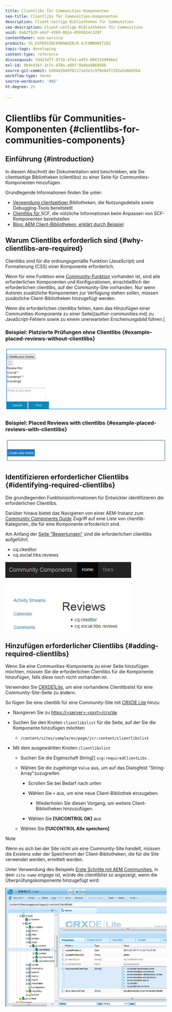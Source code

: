 ```yaml
---
title: Clientlibs für Communities-Komponenten
seo-title: Clientlibs für Communities-Komponenten
description: Client-seitige Bibliotheken für Communities
seo-description: Client-seitige Bibliotheken für Communities
uuid: 0a62f629-e6af-4269-862e-0595824c329f
contentOwner: msm-service
products: SG_EXPERIENCEMANAGER/6.4/COMMUNITIES
topic-tags: developing
content-type: reference
discoiquuid: 7d423dff-8710-4f43-ad55-8863169946e2
exl-id: 9b4ed16f-3c7c-478a-a897-9b4be086988b
source-git-commit: bd94d3949f0117aa3e1c9f0e84f7293a5d6b03b4
workflow-type: tm+mt
source-wordcount: '402'
ht-degree: 2%

---
```


# Clientlibs für Communities-Komponenten {#clientlibs-for-communities-components}

## Einführung {#introduction}

In diesem Abschnitt der Dokumentation wird beschrieben, wie Sie clientseitige Bibliotheken (clientlibs) zu einer Seite für Communities-Komponenten hinzufügen.

Grundlegende Informationen finden Sie unter:

* [Verwendung clientseitiger ](../../help/sites-developing/clientlibs.md) Bibliotheken, die Nutzungsdetails sowie Debugging-Tools bereitstellt
* [Clientlibs für ](client-customize.md#clientlibs) SCF, die nützliche Informationen beim Anpassen von SCF-Komponenten bereitstellen
* [Blog: AEM Client-Bibliotheken, erklärt durch Beispiel](https://blogs.adobe.com/experiencedelivers/experience-management/clientlibs-explained-example/)

## Warum Clientlibs erforderlich sind {#why-clientlibs-are-required}

Clientlibs sind für die ordnungsgemäße Funktion (JavaScript) und Formatierung (CSS) einer Komponente erforderlich.

Wenn für eine Funktion eine [Community-Funktion](functions.md) vorhanden ist, sind alle erforderlichen Komponenten und Konfigurationen, einschließlich der erforderlichen clientlibs, auf der Community-Site vorhanden. Nur wenn Autoren zusätzliche Komponenten zur Verfügung stehen sollen, müssen zusätzliche Client-Bibliotheken hinzugefügt werden.

Wenn die erforderlichen clientlibs fehlen, kann das Hinzufügen einer Communities-Komponente zu einer Seite](author-communities.md) zu JavaScript-Fehlern sowie zu einem unerwarteten Erscheinungsbild führen.[

### Beispiel: Platzierte Prüfungen ohne Clientlibs {#example-placed-reviews-without-clientlibs}

![chlimage_1-244](assets/chlimage_1-244.png)

### Beispiel: Placed Reviews with clientlibs {#example-placed-reviews-with-clientlibs}

![chlimage_1-245](assets/chlimage_1-245.png)

## Identifizieren erforderlicher Clientlibs {#identifying-required-clientlibs}

Die grundlegenden Funktionsinformationen für Entwickler identifizieren die erforderlichen Clientlibs.

Darüber hinaus bietet das Navigieren von einer AEM-Instanz zum [Community Components Guide](components-guide.md) Zugriff auf eine Liste von clientlib-Kategorien, die für eine Komponente erforderlich sind.

Am Anfang der [Seite &quot;Bewertungen&quot;](http://localhost:4502/content/community-components/en/reviews.html) sind die erforderlichen clientlibs aufgeführt.

* cq.ckeditor
* cq.social.hbs.reviews

![chlimage_1-246](assets/chlimage_1-246.png)

## Hinzufügen erforderlicher Clientlibs {#adding-required-clientlibs}

Wenn Sie eine Communities-Komponente zu einer Seite hinzufügen möchten, müssen Sie die erforderlichen Clientlibs für die Komponente hinzufügen, falls diese noch nicht vorhanden ist.

Verwenden Sie [CRXDE|Lite](#using-crxde-lite), um eine vorhandene Clientlibslist für eine Community-Site-Seite zu ändern.

So fügen Sie eine clientlib für eine Community-Site mit [CRXDE Lite](../../help/sites-developing/developing-with-crxde-lite.md) hinzu:

* Navigieren Sie zu [https://&lt;server>:&lt;port>/crx/de](http://localhost:4502/crx/de)
* Suchen Sie den Knoten `clientlibslist` für die Seite, auf der Sie die Komponente hinzufügen möchten

   * `/content/sites/sample/en/page/jcr:content/clientlibslist`

* Mit dem ausgewählten Knoten `clientlibslist`

   * Suchen Sie die Eigenschaft String[] `scg:requiredClientLibs` .
   * Wählen Sie die zugehörige `Value` aus, um auf das Dialogfeld &quot;String-Array&quot;zuzugreifen

      * Scrollen Sie bei Bedarf nach unten
      * Wählen Sie `+` aus, um eine neue Client-Bibliothek einzugeben.

         * Wiederholen Sie diesen Vorgang, um weitere Client-Bibliotheken hinzuzufügen.
      * Wählen Sie **[!UICONTROL OK]** aus
   * Wählen Sie **[!UICONTROL Alle speichern]**



>[!NOTE]
>
>Wenn es sich bei der Site nicht um eine Community-Site handelt, müssen die Existenz oder der Speicherort der Client-Bibliotheken, die für die Site verwendet werden, ermittelt werden.

Unter Verwendung des Beispiels [Erste Schritte mit AEM Communities](getting-started.md), in dem `site-name` *engage* ist, würde die clientliblist so angezeigt, wenn die Überprüfungskomponente hinzugefügt wird:

![chlimage_1-247](assets/chlimage_1-247.png)
